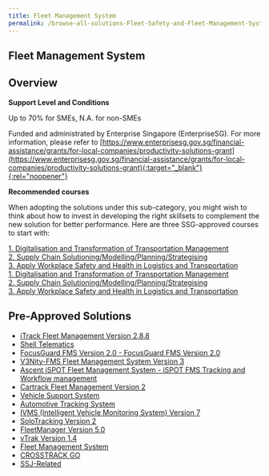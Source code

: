 ```yaml
---
title: Fleet Management System
permalink: /browse-all-solutions-Fleet-Safety-and-Fleet-Management-System/Fleet-Management-System
---
```


## Fleet Management System
## Overview

**Support Level and Conditions**

Up to 70% for SMEs, N.A. for non-SMEs

Funded and administrated by Enterprise Singapore (EnterpriseSG). For more information, please refer to [https://www.enterprisesg.gov.sg/financial-assistance/grants/for-local-companies/productivity-solutions-grant](https://www.enterprisesg.gov.sg/financial-assistance/grants/for-local-companies/productivity-solutions-grant){:target="_blank"}{:rel="noopener"}

**Recommended courses**

When adopting the solutions under this sub-category, you might wish to think about how to invest in developing the right skillsets to complement the new solution for better performance. Here are three SSG-approved courses to start with:

<a href='https://courses.enterprisejobskills.gov.sg/Course_Internet/CourseDetail/Digitalisation-Transformation-Transportation-Management'  target='_blank' rel='noopener'>1. Digitalisation and Transformation of Transportation Management</a><br>
<a href='https://courses.enterprisejobskills.gov.sg/Course_Internet/CourseDetail/Supply-Chain-Solutioning-Modelling-Planning-Strategising-2'  target='_blank' rel='noopener'>2. Supply Chain Solutioning/Modelling/Planning/Strategising</a><br>
<a href='https://courses.enterprisejobskills.gov.sg/Course_Internet/CourseDetail/Apply-Workplace-Safety-Health-Logistics-Transportation-7'  target='_blank' rel='noopener'>3. Apply Workplace Safety and Health in Logistics and Transportation</a><br>
<a href='https://courses.enterprisejobskills.gov.sg/Course_Internet/CourseDetail/Digitalisation-Transformation-Transportation-Management'  target='_blank' rel='noopener'>1. Digitalisation and Transformation of Transportation Management</a><br>
<a href='https://courses.enterprisejobskills.gov.sg/Course_Internet/CourseDetail/Supply-Chain-Solutioning-Modelling-Planning-Strategising-2'  target='_blank' rel='noopener'>2. Supply Chain Solutioning/Modelling/Planning/Strategising</a><br>
<a href='https://courses.enterprisejobskills.gov.sg/Course_Internet/CourseDetail/Apply-Workplace-Safety-Health-Logistics-Transportation-7'  target='_blank' rel='noopener'>3. Apply Workplace Safety and Health in Logistics and Transportation</a><br>

## Pre-Approved Solutions

- <a href='/productivity-solutions-grant/solutionrepo/solution694' target='_blank'>iTrack Fleet Management Version 2.8.8</a><br>
- <a href='/productivity-solutions-grant/solutionrepo/solution774' target='_blank'>Shell Telematics</a><br>
- <a href='/productivity-solutions-grant/solutionrepo/solution986' target='_blank'>FocusGuard FMS Version 2.0 - FocusGuard FMS Version 2.0</a><br>
- <a href='/productivity-solutions-grant/solutionrepo/solution1281' target='_blank'>V3Nity-FMS Fleet Management System Version 3 </a><br>
- <a href='/productivity-solutions-grant/solutionrepo/solution1294' target='_blank'>Ascent iSPOT Fleet Management System - 	iSPOT FMS Tracking and Workflow management </a><br>
- <a href='/productivity-solutions-grant/solutionrepo/solution1300' target='_blank'>Cartrack Fleet Management Version 2</a><br>
- <a href='/productivity-solutions-grant/solutionrepo/solution1305' target='_blank'>Vehicle Support System</a><br>
- <a href='/productivity-solutions-grant/solutionrepo/solution1458' target='_blank'>Automotive Tracking System</a><br>
- <a href='/productivity-solutions-grant/solutionrepo/solution1553' target='_blank'>IVMS (Intelligent Vehicle Monitoring System) Version 7</a><br>
- <a href='/productivity-solutions-grant/solutionrepo/solution1686' target='_blank'>SoloTracking Version 2</a><br>
- <a href='/productivity-solutions-grant/solutionrepo/solution2058' target='_blank'>FleetManager Version 5.0</a><br>
- <a href='/productivity-solutions-grant/solutionrepo/solution2317' target='_blank'>vTrak Version 1.4</a><br>
- <a href='/productivity-solutions-grant/solutionrepo/solution2322' target='_blank'>Fleet Management System</a><br>
- <a href='/productivity-solutions-grant/solutionrepo/solution2354' target='_blank'>CROSSTRACK GO</a><br>
- <a href='/productivity-solutions-grant/solutionrepo/solution3184' target='_blank'>SSJ-Related</a><br>
